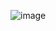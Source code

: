 ![image](https://github.com/GDSC-SWU/2023-Team-Project-AIML/assets/109735494/41936f4a-0e5a-4b11-a0ad-d0356a4b3d2e)

